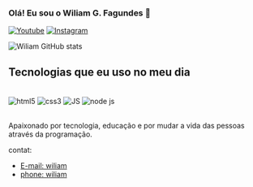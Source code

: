 
### Olá! Eu sou o Wiliam G. Fagundes 👋

[![Youtube](https://img.shields.io/badge/YouTube-FF0000?style=for-the-badge&logo=youtube&logoColor=white)](https://www.youtube.com/@Pinguinzinho01)
[![Instagram](https://img.shields.io/badge/Instagram-E4405F?style=for-the-badge&logo=instagram&logoColor=white)](https://www.instagram.com/wiliamgfagundes)

![Wiliam GitHub stats](https://github-readme-stats.vercel.app/api?username=WiliamGabrielFagundes&show_icons=true&theme=tokyonight)

## Tecnologias que eu uso no meu dia

<div style="display: inline_block"><br>
    <img align="center" alt="html5" src="https://img.shields.io/badge/HTML-239120?style=for-the-badge&logo=html5&logoColor=white"/>
    <img align="center" alt="css3" src="https://img.shields.io/badge/CSS3-1572B6?style=for-the-badge&logo=css3&logoColor=white"/>
    <img align="center" alt="JS" src="https://img.shields.io/badge/JavaScript-F7DF1E?style=for-the-badge&logo=javascript&logoColor=black"/>
    <img align="center" alt="node js" src="https://img.shields.io/badge/Node.js-43853D?style=for-the-badge&logo=node.js&logoColor=white"/>
</div><br>

Apaixonado por tecnologia, educação e por mudar a vida das pessoas através da programação.

contat:
- [E-mail: wiliam](wiliamfagunde@gmail.com)
- [phone: wiliam](https://wa.me/97835763)
